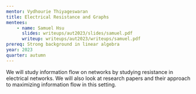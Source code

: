 ```yaml
---
mentor: Vydhourie Thiyageswaran
title: Electrical Resistance and Graphs
mentees:
    - name: Samuel Hsu
      slides: writeups/aut2023/slides/samuel.pdf
      writeup: writeups/aut2023/writeups/samuel.pdf
prereq: Strong background in linear algebra
year: 2023
quarter: autumn
---
```

We will study information flow on networks by studying resistance in electrical networks. We will also look at research papers and their approach to maximizing information flow in this setting.
